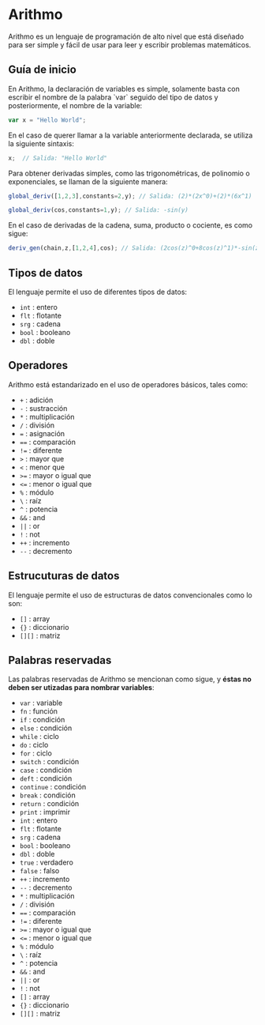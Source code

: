 # Arithmo 

<p>Arithmo es un lenguaje de programación de alto nivel que está diseñado para ser simple y fácil de usar para leer y escribir problemas matemáticos.
</p>

## Guía de inicio

<p>En Arithmo, la declaración de variables es simple, solamente basta con escribir el nombre de la palabra `var` seguido del tipo de datos y posteriormente, el nombre de la variable:
</p>

```javascript
var x = "Hello World"; 
```
<p>En el caso de querer llamar a la variable anteriormente declarada, se utiliza la siguiente sintaxis:

```javascript
x;  // Salida: "Hello World"
```

<p>Para obtener derivadas simples, como las trigonométricas, de polinomio o exponenciales, se llaman de la siguiente manera:

```javascript
global_deriv([1,2,3],constants=2,y); // Salida: (2)*(2x^0)+(2)*(6x^1)
```

```javascript
global_deriv(cos,constants=1,y); // Salida: -sin(y)
```

</p>

<p>En el caso de derivadas de la cadena, suma, producto o cociente, es como sigue:

```javascript
deriv_gen(chain,z,[1,2,4],cos); // Salida: (2cos(z)^0+8cos(z)^1)*-sin(z)
```
</p>

## Tipos de datos

<p>El lenguaje permite el uso de diferentes tipos de datos:
</p>

* `int` : entero
* `flt` : flotante
* `srg` : cadena
* `bool` : booleano
* `dbl` : doble 


## Operadores

<p>Arithmo está estandarizado en el uso de operadores básicos, tales como:
</p>

* `+` : adición
* `-` : sustracción 
* `*` : multiplicación
* `/` : división
* `=` : asignación
* `==` : comparación
* `!=` : diferente
* `>` : mayor que
* `<` : menor que
* `>=` : mayor o igual que
* `<=` : menor o igual que
* `%` : módulo
* `\` : raíz
* `^` : potencia 
* `&&` : and
* `||` : or
* `!` : not
* `++` : incremento
* `--` : decremento

##  Estrucuturas de datos

<p>El lenguaje permite el uso de estructuras de datos convencionales como lo son:
</p>

* `[]` : array 
* `{}` : diccionario
* `[][]` : matriz

## Palabras reservadas

<p>Las palabras reservadas de Arithmo se mencionan como sigue, y <b>éstas no deben ser utizadas para nombrar variables</b>:
</p>

* `var` : variable
* `fn` : función
* `if` : condición
* `else` : condición
* `while` : ciclo
* `do` : ciclo
* `for` : ciclo
* `switch` : condición
* `case` : condición
* `deft` : condición
* `continue` : condición
* `break` : condición
* `return` : condición
* `print` : imprimir
* `int` : entero
* `flt` : flotante
* `srg` : cadena
* `bool` : booleano
* `dbl` : doble
* `true` : verdadero
* `false` : falso
* `++` : incremento
* `--` : decremento
* `*` : multiplicación
* `/` : división
* `==` : comparación
* `!=` : diferente
* `>=` : mayor o igual que
* `<=` : menor o igual que
* `%` : módulo
* `\` : raíz
* `^` : potencia
* `&&` : and
* `||` : or
* `!` : not
* `[]` : array
* `{}` : diccionario
* `[][]` : matriz